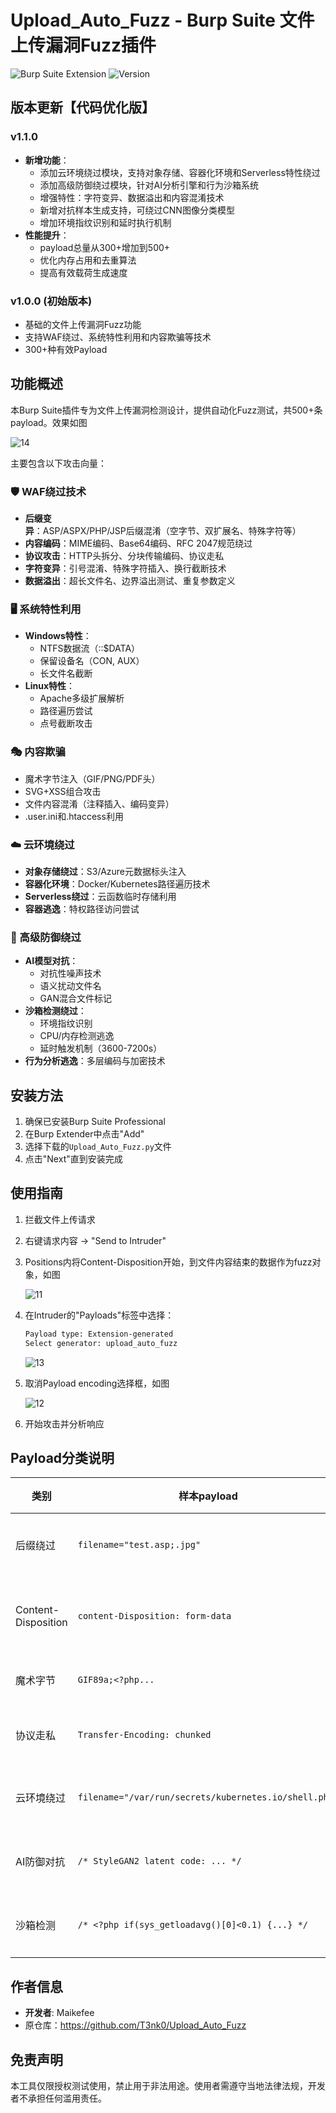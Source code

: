 # Upload_Auto_Fuzz - Burp Suite 文件上传漏洞Fuzz插件

![Burp Suite Extension](https://img.shields.io/badge/Burp%20Suite-Extension-orange)
![Version](https://img.shields.io/badge/Version-v1.1.0-blue)

## 版本更新【代码优化版】

### v1.1.0

- **新增功能**：
  - 添加云环境绕过模块，支持对象存储、容器化环境和Serverless特性绕过
  - 添加高级防御绕过模块，针对AI分析引擎和行为沙箱系统
  - 增强特性：字符变异、数据溢出和内容混淆技术
  - 新增对抗样本生成支持，可绕过CNN图像分类模型
  - 增加环境指纹识别和延时执行机制
- **性能提升**：
  - payload总量从300+增加到500+
  - 优化内存占用和去重算法
  - 提高有效载荷生成速度

### v1.0.0 (初始版本)

- 基础的文件上传漏洞Fuzz功能
- 支持WAF绕过、系统特性利用和内容欺骗等技术
- 300+种有效Payload

## 功能概述

本Burp Suite插件专为文件上传漏洞检测设计，提供自动化Fuzz测试，共500+条payload。效果如图

![14](./assets/14.png)

主要包含以下攻击向量：

### 🛡️ WAF绕过技术
- **后缀变异**：ASP/ASPX/PHP/JSP后缀混淆（空字节、双扩展名、特殊字符等）
- **内容编码**：MIME编码、Base64编码、RFC 2047规范绕过
- **协议攻击**：HTTP头拆分、分块传输编码、协议走私
- **字符变异**：引号混淆、特殊字符插入、换行截断技术
- **数据溢出**：超长文件名、边界溢出测试、重复参数定义

### 🖥️ 系统特性利用
- **Windows特性**：
  - NTFS数据流（::$DATA）
  - 保留设备名（CON, AUX）
  - 长文件名截断
- **Linux特性**：
  - Apache多级扩展解析
  - 路径遍历尝试
  - 点号截断攻击

### 🎭 内容欺骗
- 魔术字节注入（GIF/PNG/PDF头）
- SVG+XSS组合攻击
- 文件内容混淆（注释插入、编码变异）
- .user.ini和.htaccess利用

### ☁️ 云环境绕过
- **对象存储绕过**：S3/Azure元数据标头注入
- **容器化环境**：Docker/Kubernetes路径遍历技术
- **Serverless绕过**：云函数临时存储利用
- **容器逃逸**：特权路径访问尝试

### 🤖 高级防御绕过
- **AI模型对抗**：
  - 对抗性噪声技术
  - 语义扰动文件名
  - GAN混合文件标记
- **沙箱检测绕过**：
  - 环境指纹识别
  - CPU/内存检测逃逸
  - 延时触发机制（3600-7200s）
- **行为分析逃逸**：多层编码与加密技术

## 安装方法

1. 确保已安装Burp Suite Professional
2. 在Burp Extender中点击"Add"
3. 选择下载的`Upload_Auto_Fuzz.py`文件
4. 点击"Next"直到安装完成

## 使用指南

1. 拦截文件上传请求

2. 右键请求内容 → "Send to Intruder"

3. Positions内将Content-Disposition开始，到文件内容结束的数据作为fuzz对象，如图

   ![11](./assets/11.png)

4. 在Intruder的"Payloads"标签中选择：
   ```bash
   Payload type: Extension-generated
   Select generator: upload_auto_fuzz
   ```

   ![13](./assets/13.png)

5. 取消Payload encoding选择框，如图

   ![12](./assets/12.png)

6. 开始攻击并分析响应

## Payload分类说明

| 类别                | 样本payload                          | 检测目标               |
|---------------------|--------------------------------------|-----------------------|
| 后缀绕过           | `filename="test.asp;.jpg"`           | 文件类型校验缺陷       |
| Content-Disposition | `content-Disposition: form-data`     | 头解析大小写敏感性     |
| 魔术字节          | `GIF89a;<?php...`                    | 内容检测绕过          |
| 协议走私          | `Transfer-Encoding: chunked`         | WAF协议解析差异       |
| 云环境绕过        | `filename="/var/run/secrets/kubernetes.io/shell.php"` | 容器环境安全缺陷 |
| AI防御对抗        | `/* StyleGAN2 latent code: ... */`   | 深度学习模型绕过      |
| 沙箱检测          | `/* <?php if(sys_getloadavg()[0]<0.1) {...} */` | 动态分析环境检测 |

## 作者信息
- **开发者**: Maikefee
- 原仓库：https://github.com/T3nk0/Upload_Auto_Fuzz

## 免责声明
本工具仅限授权测试使用，禁止用于非法用途。使用者需遵守当地法律法规，开发者不承担任何滥用责任。
